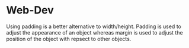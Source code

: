 # Web-Dev

Using padding is a better alternative to width/height.
Padding is used to adjust the appearance of an object whereas margin is used to adjust the position of the object with repsect to other objects.
